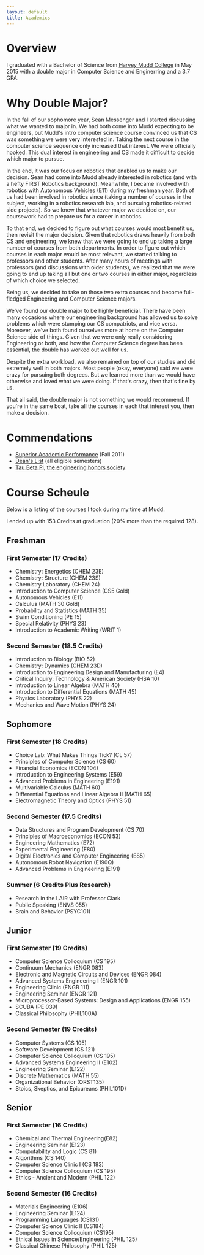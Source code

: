 ```yaml
---
layout: default
title: Academics
---
```


# Overview

I graduated with a Bachelor of Science from [Harvey Mudd College](www.hmc.edu)
in May 2015 with a double major in Computer Science and Enginerring and a 3.7 GPA.

# Why Double Major?

In the fall of our sophomore year, Sean Messenger and I started discussing what
we wanted to major in. We had both come into Mudd expecting to be engineers,
but Mudd's intro computer science course convinced us that CS was something we
were very interested in. Taking the next course in the computer science
sequence only increased that interest. We were officially hooked. This dual
interest in engineering and CS made it difficult to decide which major to
pursue.

In the end, it was our focus on robotics that enabled us to make our decision.
Sean had come into Mudd already interested in robotics (and with a hefty FIRST
Robotics background). Meanwhile, I became involved with robotics with
Autonomous Vehicles (E11) during my freshman year. Both of us had been involved
in robotics since (taking a number of courses in the subject, working in a
robotics research lab, and pursuing robotics-related side projects). So we knew
that whatever major we decided on, our coursework had to prepare us for a
career in robotics.

To that end, we decided to figure out what courses would most benefit us, then
revisit the major decision. Given that robotics draws heavily from both CS and
engineering, we knew that we were going to end up taking a large number of
courses from both departments. In order to figure out which courses in each
major would be most relevant, we started talking to professors and other
students.  After many hours of meetings with professors (and discussions with
older students), we realized that we were going to end up taking all but one or
two courses in either major, regardless of which choice we selected.

Being us, we decided to take on those two extra courses and become full-fledged
Engineering and Computer Science majors.

We've found our double major to be highly beneficial. There have been many
occasions where our engineering background has allowed us to solve problems
which were stumping our CS compatriots, and vice versa. Moreover, we've both
found ourselves more at home on the Computer Science side of things. Given
that we were only really considering Engineering or both, and how the Computer
Science degree has been essential, the double has worked out well for us.

Despite the extra workload, we also remained on top of our studies and did
extremely well in both majors. Most people (okay, everyone) said we were crazy
for pursuing both degrees. But we learned more than we would have otherwise and
loved what we were doing. If that's crazy, then that's fine by us.

That all said, the double major is not something we would recommend. If you're
in the same boat, take all the courses in each that interest you, then make a
decision.

# Commendations

- [Superior Academic Performance](https://drive.google.com/file/d/0B0Jfms0twG8ESEJVc2t6YzYzOHc/view?usp=sharing) (Fall 2011) 
- [Dean's List](https://drive.google.com/file/d/0B0Jfms0twG8ELXNxTTA0RG9vd3c/view?usp=sharing) (all eligible semesters) 
- [Tau Beta Pi](https://drive.google.com/file/d/0B0Jfms0twG8EbmJ2cDdCQnNLOGM/view?usp=sharing), [the engineering honors society](http://www.tbp.org/)

# Course Scheule

Below is a listing of the courses I took during my time at Mudd.

I ended up with 153 Credits at graduation (20% more than the required 128).

## Freshman

### First Semester (17 Credits)

- Chemistry: Energetics (CHEM 23E)
- Chemistry: Structure (CHEM 23S)
- Chemistry Laboratory (CHEM 24)
- Introduction to Computer Science (CS5 Gold)
- Autonomous Vehicles (E11)
- Calculus (MATH 30 Gold)
- Probability and Statistics (MATH 35)
- Swim Conditioning (PE 15)
- Special Relativity (PHYS 23)
- Introduction to Academic Writing (WRIT 1)

### Second Semester (18.5 Credits)

- Introduction to Biology (BIO 52)
- Chemistry: Dynamics (CHEM 23D)
- Introduction to Engineering Design and Manufacturing (E4)
- Critical Inquiry: Technology & American Society (HSA 10)
- Introduction to Linear Algebra (MATH 40)
- Introduction to Differential Equations (MATH 45)
- Physics Laboratory (PHYS 22)
- Mechanics and Wave Motion (PHYS 24)

## Sophomore

### First Semester (18 Credits)

- Choice Lab: What Makes Things Tick? (CL 57)
- Principles of Computer Science (CS 60)
- Financial Economics (ECON 104)
- Introduction to Engineering Systems (E59)
- Advanced Problems in Engineering (E191)
- Multivariable Calculus (MATH 60)
- Differential Equations and Linear Algebra II (MATH 65)
- Electromagnetic Theory and Optics (PHYS 51)

### Second Semester (17.5 Credits)

- Data Structures and Program Development (CS 70)
- Principles of Macroeconomics (ECON 53)
- Engineering Mathematics (E72)
- Experimental Engineering (E80)
- Digital Electronics and Computer Engineering (E85)
- Autonomous Robot Navigation (E190Q)
- Advanced Problems in Engineering (E191)

### Summer (6 Credits Plus Research)

- Research in the LAIR with Professor Clark
- Public Speaking (ENVS 055)
- Brain and Behavior (PSYC101)

## Junior

### First Semester (19 Credits)

- Computer Science Colloquium (CS 195)
- Continuum Mechanics (ENGR 083)
- Electronic and Magnetic Circuits and Devices (ENGR 084)
- Advanced Systems Engineering I (ENGR 101)
- Engineering Clinic (ENGR 111)
- Engineering Seminar (ENGR 121)
- Microprocessor-Based Systems: Design and Applications (ENGR 155)
- SCUBA (PE 039)
- Classical Philosophy (PHIL100A)

### Second Semester (19 Credits)

- Computer Systems (CS 105)
- Software Development (CS 121)
- Computer Science Colloquium (CS 195)
- Advanced Systems Engineering II (E102)
- Engineering Seminar (E122)
- Discrete Mathematics (MATH 55)
- Organizational Behavior (ORST135)
- Stoics, Skeptics, and Epicureans (PHIL101D)

## Senior

### First Semester (16 Credits)

- Chemical and Thermal Engineering(E82)
- Engineering Seminar (E123)
- Computability and Logic (CS 81)
- Algorithms (CS 140)
- Computer Science Clinic I (CS 183)
- Computer Science Colloquium (CS 195)
- Ethics - Ancient and Modern (PHIL 122)

### Second Semester (16 Credits)

- Materials Engineering (E106)
- Engineering Seminar (E124)
- Programming Languages (CS131)
- Computer Science Clinic II (CS184)
- Computer Science Colloquium (CS195)
- Ethical Issues in Science/Engineering (PHIL 125)
- Classical Chinese Philosophy (PHIL 125)
